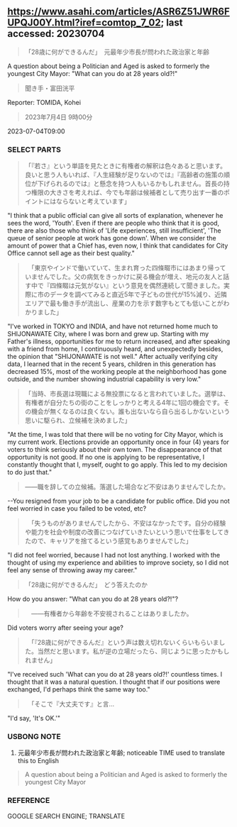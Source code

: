 ## https://www.asahi.com/articles/ASR6Z51JWR6FUPQJ00Y.html?iref=comtop_7_02; last accessed: 20230704

> 「28歳に何ができるんだ」　元最年少市長が問われた政治家と年齢

A question about being a Politician and Aged is asked to formerly the youngest City Mayor: "What can you do at 28 years old?!" 

> 聞き手・富田洸平

Reporter: TOMIDA, Kohei

> 2023年7月4日 9時00分

2023-07-04T09:00

### SELECT PARTS

> 「『若さ』という単語を見たときに有権者の解釈は色々あると思います。良いと思う人もいれば、『人生経験が足りないのでは』『高齢者の施策の順位が下げられるのでは』と懸念を持つ人もいるかもしれません。首長の持つ権限の大きさを考えれば、今でも年齢は候補者として売り出す一番のポイントにはならないと考えています」

"I think that a public official can give all sorts of explanation, whenever he sees the word, 'Youth'. Even if there are people who think that it is good, there are also those who think of 'Life experiences, still insufficient', 'The queue of senior people at work has gone down'. When we consider the amount of power that a Chief has, even now, I think that candidates for City Office cannot sell age as their best quality."

>　「東京やインドで働いていて、生まれ育った四條畷市にはあまり帰っていませんでした。父の病気をきっかけに戻る機会が増え、地元の友人と話す中で『四條畷は元気がない』という意見を偶然連続して聞きました。実際に市のデータを調べてみると直近5年で子どもの世代が15%減り、近隣エリアで最も働き手が流出し、産業の力を示す数字もとても低いことがわかりました」

"I've worked in TOKYO and INDIA, and have not returned home much to SHIJONAWATE City, where I was born and grew up. Starting with my Father's illness, opportunities for me to return increased, and after speaking with a friend from home, I continuously heard, and unexpectedly besides, the opinion that "SHIJONAWATE is not well." After actually verifying city data, I learned that in the recent 5 years, children in this generation has decreased 15%, most of the working people at the neighborhood has gone outside, and the number showing industrial capability is very low."


> 「当時、市長選は現職による無投票になると言われていました。選挙は、有権者が自分たちの街のことをしっかりと考える4年に1回の機会です。その機会が無くなるのは良くない。誰も出ないなら自ら出るしかないという思いに駆られ、立候補を決めました」

"At the time, I was told that there will be no voting for City Mayor, which is my current work. Elections provide an opportunity once in four (4) years for voters to think seriously about their own town. The disappearance of that opportunity is not good. If no one is applying to be representative, I constantly thought that I, myself, ought to go apply. This led to my decision to do just that."

> ――職を辞しての立候補。落選した場合など不安はありませんでしたか。

--You resigned from your job to be a candidate for public office. Did you not feel worried in case you failed to be voted, etc?

> 　「失うものがありませんでしたから、不安はなかったです。自分の経験や能力を社会や制度の改善につなげていきたいという思いで仕事をしてきたので、キャリアを捨てるという感覚もありませんでした」

"I did not feel worried, because I had not lost anything. I worked with the thought of using my experience and abilities to improve society, so I did not feel any sense of throwing away my career."

> 「28歳に何ができるんだ」　どう答えたのか

How do you answer: "What can you do at 28 years old?!"?

>　――有権者から年齢を不安視されることはありましたか。

Did voters worry after seeing your age?

>　「『28歳に何ができるんだ』という声は数え切れないくらいもらいました。当然だと思います。私が逆の立場だったら、同じように思ったかもしれません」

"I've received such 'What can you do at 28 years old?!' countless times. I thought that it was a natural question. I thought that if our positions were exchanged, I'd perhaps think the same way too."

>　「そこで『大丈夫です』と言…

"I'd say, 'It's OK.'"

### USBONG NOTE

1) 元最年少市長が問われた政治家と年齢; noticeable TIME used to translate this to English

> A question about being a Politician and Aged is asked to formerly the youngest City Mayor

### REFERENCE

GOOGLE SEARCH ENGINE; TRANSLATE
